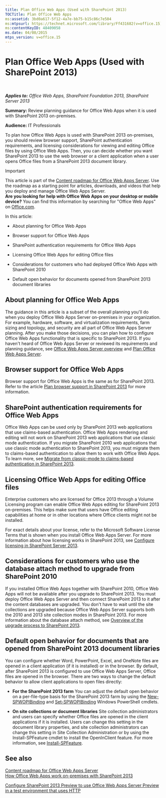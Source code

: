 ```yaml
---
title: Plan Office Web Apps (Used with SharePoint 2013)
TOCTitle: Plan Office Web Apps
ms:assetid: 3bd0a617-5f12-4a7e-bb75-b15c86c7e504
ms:mtpsurl: https://technet.microsoft.com/library/Ff431682(v=office.15)
ms:contentKeyID: 48409058
ms.date: 04/08/2015
mtps_version: v=office.15
---
```


# Plan Office Web Apps (Used with SharePoint 2013)

 

_**Applies to:** Office Web Apps, SharePoint Foundation 2013, SharePoint Server 2013_


**Summary:** Review planning guidance for Office Web Apps when it is used with SharePoint 2013 on-premises.

**Audience:** IT Professionals

To plan how Office Web Apps is used with SharePoint 2013 on-premises, you should review browser support, SharePoint authentication requirements, and licensing considerations for viewing and editing Office files by using Office Web Apps. Then, you can decide whether you want SharePoint 2013 to use the web browser or a client application when a user opens Office files from a SharePoint 2013 document library.


> [!IMPORTANT]
> This article is part of the <A href="content-roadmap-for-office-web-apps-server.md">Content roadmap for Office Web Apps Server</A>. Use the roadmap as a starting point for articles, downloads, and videos that help you deploy and manage Office Web Apps Server.<BR><STRONG>Are you looking for help with Office Web Apps on your desktop or mobile device?</STRONG> You can find this information by searching for "Office Web Apps" on <A href="https://go.microsoft.com/fwlink/p/?linkid=324961">Office.com</A>.



In this article:

  - About planning for Office Web Apps

  - Browser support for Office Web Apps

  - SharePoint authentication requirements for Office Web Apps

  - Licensing Office Web Apps for editing Office files

  - Considerations for customers who had deployed Office Web Apps with SharePoint 2010

  - Default open behavior for documents opened from SharePoint 2013 document libraries

## About planning for Office Web Apps

The guidance in this article is a subset of the overall planning you'll do when you deploy Office Web Apps Server on-premises in your organization. For example, hardware, software, and virtualization requirements, farm sizing and topology, and security are all part of Office Web Apps Server planning. After you make those decisions, you can plan how to configure Office Web Apps functionality that is specific to SharePoint 2013. If you haven't heard of Office Web Apps Server or reviewed its requirements and planning guidance, see [Office Web Apps Server overview](office-web-apps-server-overview.md) and [Plan Office Web Apps Server](plan-office-web-apps-server.md).

## Browser support for Office Web Apps

Browser support for Office Web Apps is the same as for SharePoint 2013. Refer to the article [Plan browser support in SharePoint 2013](https://technet.microsoft.com/library/cc263526\(v=office.15\)) for more information.

## SharePoint authentication requirements for Office Web Apps

Office Web Apps can be used only by SharePoint 2013 web applications that use claims-based authentication. Office Web Apps rendering and editing will not work on SharePoint 2013 web applications that use classic mode authentication. If you migrate SharePoint 2010 web applications that use classic mode authentication to SharePoint 2013, you must migrate them to claims-based authentication to allow them to work with Office Web Apps. To learn more, see [Migrate from classic-mode to claims-based authentication in SharePoint 2013](https://technet.microsoft.com/library/gg251985\(v=office.15\)).

## Licensing Office Web Apps for editing Office files

Enterprise customers who are licensed for Office 2013 through a Volume Licensing program can enable Office Web Apps editing for SharePoint 2013 on-premises. This helps make sure that users have Office editing capabilities at home or in other locations where Office clients might not be installed.

For exact details about your license, refer to the Microsoft Software License Terms that is shown when you install Office Web Apps Server. For more information about how licensing works in SharePoint 2013, see [Configure licensing in SharePoint Server 2013](https://technet.microsoft.com/library/jj219627\(v=office.15\)).

## Considerations for customers who use the database attach method to upgrade from SharePoint 2010

If you installed Office Web Apps together with SharePoint 2010, Office Web Apps will not be available after you upgrade to SharePoint 2013. You must deploy Office Web Apps Server and then connect SharePoint 2013 to it after the content databases are upgraded. You don't have to wait until the site collections are upgraded because Office Web Apps Server supports both the 2010 and 2013 site collection modes in SharePoint 2013. For more information about the database attach method, see [Overview of the upgrade process to SharePoint 2013](https://technet.microsoft.com/library/cc262483\(v=office.15\)).

## Default open behavior for documents that are opened from SharePoint 2013 document libraries

You can configure whether Word, PowerPoint, Excel, and OneNote files are opened in a client application (if it is installed) or in the browser. By default, after SharePoint 2013 is configured to use Office Web Apps Server, Office files are opened in the browser. There are two ways to change the default behavior to allow client applications to open files directly:

  - **For the SharePoint 2013 farm** You can adjust the default open behavior on a per-file-type basis for the SharePoint 2013 farm by using the [New-SPWOPIBinding](/powershell/module/sharepoint-server/New-SPWOPIBinding?view=sharepoint-ps) and [Set-SPWOPIBinding](/powershell/module/sharepoint-server/Set-SPWOPIBinding?view=sharepoint-ps) Windows PowerShell cmdlets.

  - **On site collections or document libraries** Site collection administrators and users can specify whether Office files are opened in the client applications if it is installed. Users can change this setting in the document library properties, and site collection administrators can change this setting in Site Collection Administration or by using the Install-SPFeature cmdlet to install the OpenInClient feature. For more information, see [Install-SPFeature](https://technet.microsoft.com/library/ff607825\(v=office.15\)).

## See also


[Content roadmap for Office Web Apps Server](content-roadmap-for-office-web-apps-server.md)  
[How Office Web Apps work on-premises with SharePoint 2013](how-office-web-apps-work-on-premises-with-sharepoint-2013.md)  


[Configure SharePoint 2013 Preview to use Office Web Apps Server Preview in a test environment that uses HTTP](configure-office-web-apps-for-sharepoint-2013.md)  
